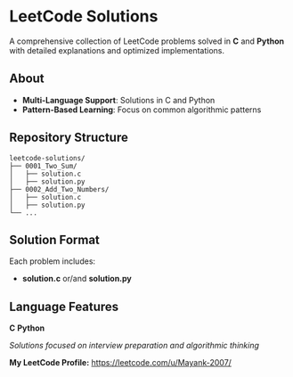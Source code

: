 # LeetCode Solutions

A comprehensive collection of LeetCode problems solved in **C** and **Python** with detailed explanations and optimized implementations.

## About

- **Multi-Language Support**: Solutions in C and Python
- **Pattern-Based Learning**: Focus on common algorithmic patterns

## Repository Structure

```
leetcode-solutions/
├── 0001_Two_Sum/
│   ├── solution.c
│   ├── solution.py
├── 0002_Add_Two_Numbers/
│   ├── solution.c
│   ├── solution.py
└── ...
```

## Solution Format

Each problem includes:
- **solution.c** or/and **solution.py**

## Language Features

**C**
**Python**

*Solutions focused on interview preparation and algorithmic thinking*

**My LeetCode Profile:** https://leetcode.com/u/Mayank-2007/
